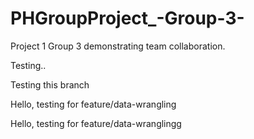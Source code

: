 # PHGroupProject_-Group-3-
Project 1 Group 3 demonstrating team collaboration.

Testing..

Testing this branch

Hello, testing for feature/data-wrangling


Hello, testing for feature/data-wranglingg